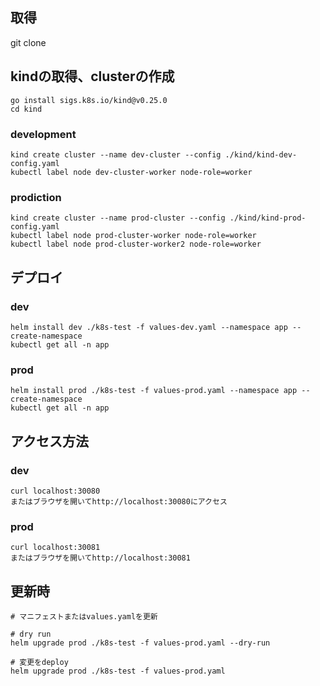 
## 取得
git clone 


## kindの取得、clusterの作成

```
go install sigs.k8s.io/kind@v0.25.0
cd kind
```

### development
```
kind create cluster --name dev-cluster --config ./kind/kind-dev-config.yaml
kubectl label node dev-cluster-worker node-role=worker
```
### prodiction
```
kind create cluster --name prod-cluster --config ./kind/kind-prod-config.yaml
kubectl label node prod-cluster-worker node-role=worker
kubectl label node prod-cluster-worker2 node-role=worker
```

## デプロイ
### dev
```
helm install dev ./k8s-test -f values-dev.yaml --namespace app --create-namespace
kubectl get all -n app
```

### prod
```
helm install prod ./k8s-test -f values-prod.yaml --namespace app --create-namespace
kubectl get all -n app
```

## アクセス方法
### dev
```
curl localhost:30080
またはブラウザを開いてhttp://localhost:30080にアクセス
```

### prod
```
curl localhost:30081
またはブラウザを開いてhttp://localhost:30081
```

## 更新時
```
# マニフェストまたはvalues.yamlを更新

# dry run
helm upgrade prod ./k8s-test -f values-prod.yaml --dry-run

# 変更をdeploy
helm upgrade prod ./k8s-test -f values-prod.yaml
```